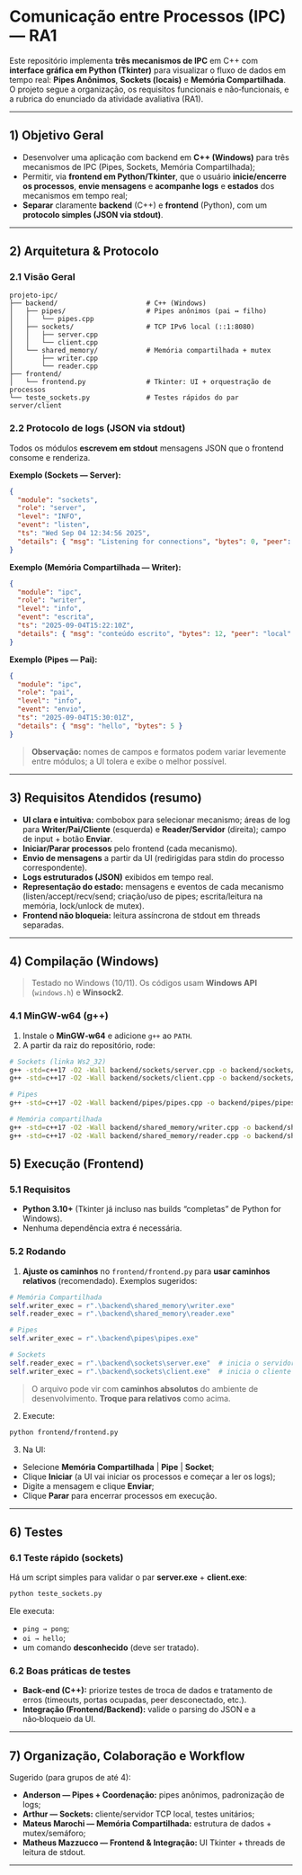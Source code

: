 # Comunicação entre Processos (IPC) — RA1

Este repositório implementa **três mecanismos de IPC** em C++ com **interface gráfica em Python (Tkinter)** para visualizar o fluxo de dados em tempo real: **Pipes Anônimos**, **Sockets (locais)** e **Memória Compartilhada**. O projeto segue a organização, os requisitos funcionais e não‑funcionais, e a rubrica do enunciado da atividade avaliativa (RA1).

---

## 1) Objetivo Geral
- Desenvolver uma aplicação com backend em **C++ (Windows)** para três mecanismos de IPC (Pipes, Sockets, Memória Compartilhada);
- Permitir, via **frontend em Python/Tkinter**, que o usuário **inicie/encerre os processos**, **envie mensagens** e **acompanhe logs** e **estados** dos mecanismos em tempo real;
- **Separar** claramente **backend** (C++) e **frontend** (Python), com um **protocolo simples (JSON via stdout)**.


---

## 2) Arquitetura & Protocolo

### 2.1 Visão Geral
```
projeto-ipc/
├── backend/                      # C++ (Windows)
│   ├── pipes/                    # Pipes anônimos (pai ↔ filho)
│   │   └── pipes.cpp
│   ├── sockets/                  # TCP IPv6 local (::1:8080)
│   │   ├── server.cpp
│   │   └── client.cpp
│   └── shared_memory/            # Memória compartilhada + mutex
│       ├── writer.cpp
│       └── reader.cpp
├── frontend/
│   └── frontend.py               # Tkinter: UI + orquestração de processos
└── teste_sockets.py              # Testes rápidos do par server/client
```

### 2.2 Protocolo de logs (JSON via stdout)
Todos os módulos **escrevem em stdout** mensagens JSON que o frontend consome e renderiza.

**Exemplo (Sockets — Server):**
```json
{
  "module": "sockets",
  "role": "server",
  "level": "INFO",
  "event": "listen",
  "ts": "Wed Sep 04 12:34:56 2025",
  "details": { "msg": "Listening for connections", "bytes": 0, "peer": "::1:8080" }
}
```

**Exemplo (Memória Compartilhada — Writer):**
```json
{
  "module": "ipc",
  "role": "writer",
  "level": "info",
  "event": "escrita",
  "ts": "2025-09-04T15:22:10Z",
  "details": { "msg": "conteúdo escrito", "bytes": 12, "peer": "local" }
}
```

**Exemplo (Pipes — Pai):**
```json
{
  "module": "ipc",
  "role": "pai",
  "level": "info",
  "event": "envio",
  "ts": "2025-09-04T15:30:01Z",
  "details": { "msg": "hello", "bytes": 5 }
}
```

> **Observação:** nomes de campos e formatos podem variar levemente entre módulos; a UI tolera e exibe o melhor possível.


---

## 3) Requisitos Atendidos (resumo)

- **UI clara e intuitiva:** combobox para selecionar mecanismo; áreas de log para **Writer/Pai/Cliente** (esquerda) e **Reader/Servidor** (direita); campo de input + botão **Enviar**.
- **Iniciar/Parar processos** pelo frontend (cada mecanismo).
- **Envio de mensagens** a partir da UI (redirigidas para stdin do processo correspondente).
- **Logs estruturados (JSON)** exibidos em tempo real.
- **Representação do estado:** mensagens e eventos de cada mecanismo (listen/accept/recv/send; criação/uso de pipes; escrita/leitura na memória, lock/unlock de mutex).
- **Frontend não bloqueia:** leitura assíncrona de stdout em threads separadas.


---

## 4) Compilação (Windows)

> Testado no Windows (10/11). Os códigos usam **Windows API** (`windows.h`) e **Winsock2**.

### 4.1 MinGW‑w64 (g++)
1) Instale o **MinGW‑w64** e adicione `g++` ao `PATH`.
2) A partir da raiz do repositório, rode:

```bash
# Sockets (linka Ws2_32)
g++ -std=c++17 -O2 -Wall backend/sockets/server.cpp -o backend/sockets/server.exe -lws2_32
g++ -std=c++17 -O2 -Wall backend/sockets/client.cpp -o backend/sockets/client.exe -lws2_32

# Pipes
g++ -std=c++17 -O2 -Wall backend/pipes/pipes.cpp -o backend/pipes/pipes.exe

# Memória compartilhada
g++ -std=c++17 -O2 -Wall backend/shared_memory/writer.cpp -o backend/shared_memory/writer.exe
g++ -std=c++17 -O2 -Wall backend/shared_memory/reader.cpp -o backend/shared_memory/reader.exe
```


## 5) Execução (Frontend)

### 5.1 Requisitos
- **Python 3.10+** (Tkinter já incluso nas builds “completas” de Python for Windows).
- Nenhuma dependência extra é necessária.

### 5.2 Rodando
1) **Ajuste os caminhos** no `frontend/frontend.py` para **usar caminhos relativos** (recomendado). Exemplos sugeridos:

```python
# Memória Compartilhada
self.writer_exec = r".\backend\shared_memory\writer.exe"
self.reader_exec = r".\backend\shared_memory\reader.exe"

# Pipes
self.writer_exec = r".\backend\pipes\pipes.exe"

# Sockets
self.reader_exec = r".\backend\sockets\server.exe"  # inicia o servidor
self.writer_exec = r".\backend\sockets\client.exe"  # inicia o cliente
```

> O arquivo pode vir com **caminhos absolutos** do ambiente de desenvolvimento. **Troque para relativos** como acima.

2) Execute:
```bash
python frontend/frontend.py
```

3) Na UI:
- Selecione **Memória Compartilhada** | **Pipe** | **Socket**;
- Clique **Iniciar** (a UI vai iniciar os processos e começar a ler os logs);
- Digite a mensagem e clique **Enviar**;
- Clique **Parar** para encerrar processos em execução.


---

## 6) Testes

### 6.1 Teste rápido (sockets)
Há um script simples para validar o par **server.exe** + **client.exe**:

```bash
python teste_sockets.py
```
Ele executa:
- `ping → pong`;
- `oi → hello`;
- um comando **desconhecido** (deve ser tratado).

### 6.2 Boas práticas de testes
- **Back‑end (C++):** priorize testes de troca de dados e tratamento de erros (timeouts, portas ocupadas, peer desconectado, etc.).
- **Integração (Frontend/Backend):** valide o parsing do JSON e a não‑bloqueio da UI.


---

## 7) Organização, Colaboração e Workflow

Sugerido (para grupos de até 4):
- **Anderson — Pipes + Coordenação:** pipes anônimos, padronização de logs;
- **Arthur — Sockets:** cliente/servidor TCP local, testes unitários;
- **Mateus Marochi — Memória Compartilhada:** estrutura de dados + mutex/semáforo;
- **Matheus Mazzucco — Frontend & Integração:** UI Tkinter + threads de leitura de stdout.

---
